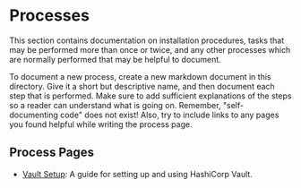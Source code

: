 # Processes

This section contains documentation on installation procedures, tasks that may
be performed more than once or twice, and any other processes which are
normally performed that may be helpful to document.

To document a new process, create a new markdown document in this directory.
Give it a short but descriptive name, and then document each step that is
performed. Make sure to add sufficient explanations of the steps so a reader
can understand what is going on. Remember, "self-documenting code" does not
exist! Also, try to include links to any pages you found helpful while writing
the process page.

## Process Pages

- [Vault Setup](./vault-setup.md): A guide for setting up and using HashiCorp
  Vault.